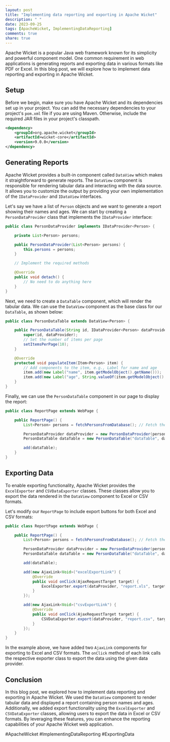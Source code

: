 ```yaml
---
layout: post
title: "Implementing data reporting and exporting in Apache Wicket"
description: " "
date: 2023-09-25
tags: [ApacheWicket, ImplementingDataReporting]
comments: true
share: true
---
```


Apache Wicket is a popular Java web framework known for its simplicity and powerful component model. One common requirement in web applications is generating reports and exporting data in various formats like PDF or Excel. In this blog post, we will explore how to implement data reporting and exporting in Apache Wicket.

## Setup

Before we begin, make sure you have Apache Wicket and its dependencies set up in your project. You can add the necessary dependencies to your project's `pom.xml` file if you are using Maven. Otherwise, include the required JAR files in your project's classpath.

```xml
<dependency>
    <groupId>org.apache.wicket</groupId>
    <artifactId>wicket-core</artifactId>
    <version>9.0.0</version>
</dependency>
```

## Generating Reports

Apache Wicket provides a built-in component called `DataView` which makes it straightforward to generate reports. The `DataView` component is responsible for rendering tabular data and interacting with the data source. It allows you to customize the output by providing your own implementation of the `IDataProvider` and `IDataView` interfaces.

Let's say we have a list of `Person` objects and we want to generate a report showing their names and ages. We can start by creating a `PersonDataProvider` class that implements the `IDataProvider` interface:

```java
public class PersonDataProvider implements IDataProvider<Person> {

    private List<Person> persons;

    public PersonDataProvider(List<Person> persons) {
        this.persons = persons;
    }

    // Implement the required methods

    @Override
    public void detach() {
        // No need to do anything here
    }
}
```

Next, we need to create a `DataTable` component, which will render the tabular data. We can use the `DataView` component as the base class for our `DataTable`, as shown below:

```java
public class PersonDataTable extends DataView<Person> {

    public PersonDataTable(String id, IDataProvider<Person> dataProvider) {
        super(id, dataProvider);
        // Set the number of items per page
        setItemsPerPage(10);
    }

    @Override
    protected void populateItem(Item<Person> item) {
        // Add components to the item, e.g., Label for name and age
        item.add(new Label("name", item.getModelObject().getName()));
        item.add(new Label("age", String.valueOf(item.getModelObject().getAge())));
    }
}
```

Finally, we can use the `PersonDataTable` component in our page to display the report:

```java
public class ReportPage extends WebPage {

    public ReportPage() {
        List<Person> persons = fetchPersonsFromDatabase(); // Fetch the data from the database

        PersonDataProvider dataProvider = new PersonDataProvider(persons);
        PersonDataTable dataTable = new PersonDataTable("dataTable", dataProvider);

        add(dataTable);
    }
}
```

## Exporting Data

To enable exporting functionality, Apache Wicket provides the `ExcelExporter` and `CSVDataExporter` classes. These classes allow you to export the data rendered in the `DataView` component to Excel or CSV formats.

Let's modify our `ReportPage` to include export buttons for both Excel and CSV formats:

```java
public class ReportPage extends WebPage {

    public ReportPage() {
        List<Person> persons = fetchPersonsFromDatabase(); // Fetch the data from the database

        PersonDataProvider dataProvider = new PersonDataProvider(persons);
        PersonDataTable dataTable = new PersonDataTable("dataTable", dataProvider);

        add(dataTable);

        add(new AjaxLink<Void>("excelExportLink") {
            @Override
            public void onClick(AjaxRequestTarget target) {
                ExcelExporter.export(dataProvider, "report.xls", target);
            }
        });

        add(new AjaxLink<Void>("csvExportLink") {
            @Override
            public void onClick(AjaxRequestTarget target) {
                CSVDataExporter.export(dataProvider, "report.csv", target);
            }
        });
    }
}
```

In the example above, we have added two `AjaxLink` components for exporting to Excel and CSV formats. The `onClick` method of each link calls the respective exporter class to export the data using the given data provider.

## Conclusion

In this blog post, we explored how to implement data reporting and exporting in Apache Wicket. We used the `DataView` component to render tabular data and displayed a report containing person names and ages. Additionally, we added export functionality using the `ExcelExporter` and `CSVDataExporter` classes, allowing users to export the data in Excel or CSV formats. By leveraging these features, you can enhance the reporting capabilities of your Apache Wicket web application.

#ApacheWicket #ImplementingDataReporting #ExportingData